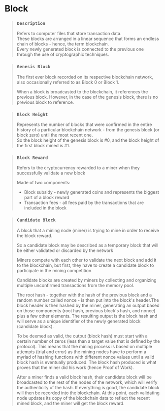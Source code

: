# Block

> ### `Description`
>
> Refers to computer files that store transaction data.  
> These blocks are arranged in a linear sequence that forms an endless chain of blocks - hence, the term blockchain.  
> Every newly generated block is connected to the previous one through the use of cryptographic techniques.

> ### `Genesis Block`
>
> The first ever block recorded on its respective blockchain network, also occasionally referred to as Block 0 or Block 1.
>
> When a block is broadcasted to the blockchain, it references the previous block. However, in the case of the genesis block, there is no previous block to reference.

> ### `Block Height`
>
> Represents the number of blocks that were confirmed in the entire history of a particular blockchain network - from the genesis block (or block zero) until the most recent one.  
> So the block height of the genesis block is #0, and the block height of the first block mined is #1.

> ### `Block Reward`
>
> Refers to the cryptocurrency rewarded to a miner when they successfully validate a new block
>
> Made of two components:
>
> - Block subsidy - newly generated coins and represents the biggest part of a block reward
> - Transaction fees - all fees paid by the transactions that are included in the block

> ### `Candidate Block`
>
> A block that a mining node (miner) is trying to mine in order to receive the block reward.
>
> So a candidate block may be described as a temporary block that will be either validated or discarded by the network
>
> Miners compete with each other to validate the next block and add it to the blockchain, but first, they have to create a candidate block to participate in the mining competition.
>
> Candidate blocks are created by miners by collecting and organizing multiple unconfirmed transactions from the memory pool.
>
> The root hash - together with the hash of the previous block and a random number called nonce - is then put into the block's header.The block header is then hashed by the miner, generating an output based on those components (root hash, previous block's hash, and nonce) plus a few other elements. The resulting output is the block hash and will serve as a unique identifier of the newly generated block (candidate block).
>
> To be deemed as valid, the output (block hash) must start with a certain number of zeros (less than a target value that is defined by the protocol). This means that the mining process is based on multiple attempts (trial and error) as the mining nodes have to perform a myriad of hashing functions with different nonce values until a valid block hash is eventually produced. The block hash produced is what proves that the miner did his work (hence Proof of Work).
>
> After a miner finds a valid block hash, their candidate block will be broadcasted to the rest of the nodes of the network, which will verify the authenticity of the hash. If everything is good, the candidate block will then be recorded into the blockchain. At this point, each validating node updates its copy of the blockchain data to reflect the recent mined block, and the miner will get the block reward.
